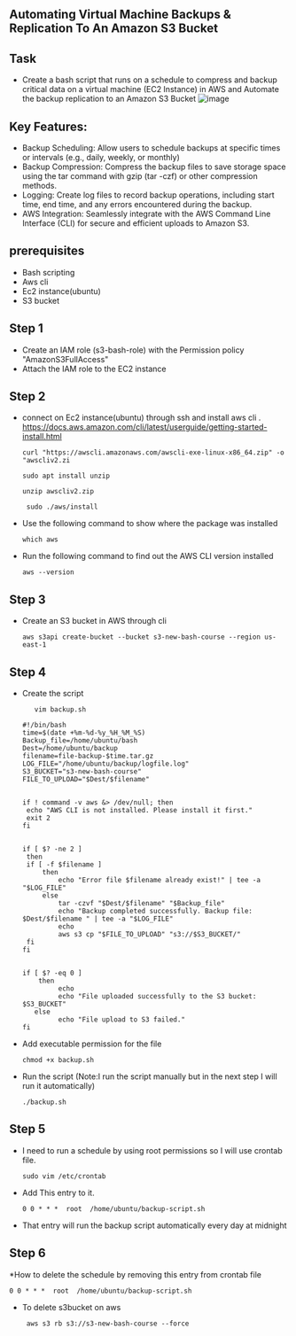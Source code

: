 ## Automating Virtual Machine Backups & Replication To An Amazon S3 Bucket

## Task
*  Create a bash script that runs on a schedule to compress and backup critical data on a virtual machine (EC2 Instance) in AWS and  Automate the backup replication to an Amazon S3 Bucket
    ![image](https://github.com/emar137/Automate-Virtual-Machine-Data-Backup-Replication-To-An-Amazon-S3-Bucket/assets/84228720/313cca10-73f2-42bf-bef8-f49ad1a81ea4)
## Key Features:
* Backup Scheduling: Allow users to schedule backups at specific times or intervals (e.g., daily, weekly, or monthly)
* Backup Compression: Compress the backup files to save storage space using the tar command with gzip (tar -czf) or other compression methods.
* Logging: Create log files to record backup operations, including start time, end time, and any errors encountered during the backup.
* AWS Integration: Seamlessly integrate with the AWS Command Line  Interface (CLI) for secure and efficient uploads to Amazon S3.
 ## prerequisites
 * Bash scripting
 * Aws cli  
 * Ec2 instance(ubuntu)
 * S3 bucket
## Step 1
* Create an IAM role (s3-bash-role) with the Permission policy "AmazonS3FullAccess"
* Attach the IAM role to the EC2 instance
## Step 2
* connect on Ec2 instance(ubuntu) through ssh and install aws cli . https://docs.aws.amazon.com/cli/latest/userguide/getting-started-install.html
    ```
    curl "https://awscli.amazonaws.com/awscli-exe-linux-x86_64.zip" -o "awscliv2.zi
    ```
    ```
    sudo apt install unzip
    ```
    ```
    unzip awscliv2.zip
    ```
    ```
     sudo ./aws/install
    ```
* Use the following command to show where the package was installed
    ```
    which aws
    ```
* Run the following command to find out the AWS CLI version installed
    ```
    aws --version
    ```
## Step 3 
* Create an S3 bucket in AWS through cli
  ```
  aws s3api create-bucket --bucket s3-new-bash-course --region us-east-1
  ```
## Step 4
* Create the script 
     ```
        vim backup.sh  
     ```
     ```
     #!/bin/bash
    time=$(date +%m-%d-%y_%H_%M_%S)
    Backup_file=/home/ubuntu/bash 
    Dest=/home/ubuntu/backup
    filename=file-backup-$time.tar.gz
    LOG_FILE="/home/ubuntu/backup/logfile.log"
    S3_BUCKET="s3-new-bash-course" 
    FILE_TO_UPLOAD="$Dest/$filename"

     
    if ! command -v aws &> /dev/null; then
      echo "AWS CLI is not installed. Please install it first."
      exit 2
    fi

     
    if [ $? -ne 2 ]
      then
      if [ -f $filename ]
          then
              echo "Error file $filename already exist!" | tee -a "$LOG_FILE"
          else
              tar -czvf "$Dest/$filename" "$Backup_file" 
              echo "Backup completed successfully. Backup file: $Dest/$filename " | tee -a "$LOG_FILE"
              echo
              aws s3 cp "$FILE_TO_UPLOAD" "s3://$S3_BUCKET/" 
      fi
    fi

     
    if [ $? -eq 0 ]
         then
              echo
              echo "File uploaded successfully to the S3 bucket: $S3_BUCKET"
        else
              echo "File upload to S3 failed."
    fi
   ```
 * Add executable permission for the file
    ```
    chmod +x backup.sh  
    ```
  * Run the script (Note:I run the script manually but in the next step I will run it automatically)
    ``` 
    ./backup.sh
    ```
## Step 5
* I need to run a schedule by using root permissions so I will use crontab file.
  ```
  sudo vim /etc/crontab
  ```
* Add This entry to it.
  ```
  0 0 * * *  root  /home/ubuntu/backup-script.sh
  ```
* That entry will run the backup script automatically every day at midnight
## Step 6
*How to delete the schedule by removing this entry from crontab file
  ```
  0 0 * * *  root  /home/ubuntu/backup-script.sh
  ```
* To delete s3bucket on aws
   ```
    aws s3 rb s3://s3-new-bash-course --force
   ```

